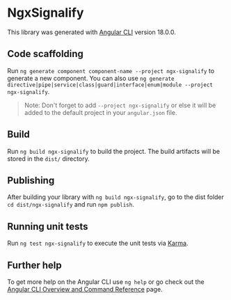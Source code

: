 # NgxSignalify

This library was generated with [Angular CLI](https://github.com/angular/angular-cli) version 18.0.0.

## Code scaffolding

Run `ng generate component component-name --project ngx-signalify` to generate a new component. You can also use `ng generate directive|pipe|service|class|guard|interface|enum|module --project ngx-signalify`.
> Note: Don't forget to add `--project ngx-signalify` or else it will be added to the default project in your `angular.json` file. 

## Build

Run `ng build ngx-signalify` to build the project. The build artifacts will be stored in the `dist/` directory.

## Publishing

After building your library with `ng build ngx-signalify`, go to the dist folder `cd dist/ngx-signalify` and run `npm publish`.

## Running unit tests

Run `ng test ngx-signalify` to execute the unit tests via [Karma](https://karma-runner.github.io).

## Further help

To get more help on the Angular CLI use `ng help` or go check out the [Angular CLI Overview and Command Reference](https://angular.dev/tools/cli) page.
